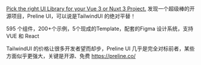 [Pick the right UI Library for your Vue 3 or Nuxt 3 Project.](https://ui-libs.vercel.app/)
发现一个超级棒的开源项目，Preline UI，可以说是TailwindUI 的绝对平替！

595 个组件，200+个示例，5个现成的Template，配套的Figma 设计系统，支持 VUE 和 React

TailwindUI 的价格让很多开发者望而却步，Preline UI 几乎是完全对标前者，某些方面似乎更强大，关键是开源、免费
https://preline.co/
